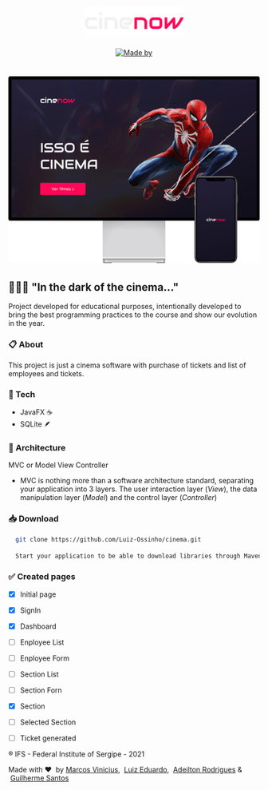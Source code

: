 <h1 align="center">
	<img alt="Cinenow" src=".github/cinenow.png" width="200px" />
</h1>

 <p  align="center">
<a  href="#"  target="_blank"  rel="noopener noreferrer"><img  alt="Made by"  src="https://img.shields.io/badge/Done%20for-Educational%20Purpose%20-%23ff0657"></a>
</p>

<h1 align="center">
<img alt="Mockup" src=".github/backgroundImage.png" width="600px" />
</h1>

## 👨🏻‍💻 "In the dark of the cinema..."

Project developed for educational purposes, intentionally developed to bring the best programming practices to the course and show our evolution in the year.

### 📋 About

This project is just a cinema software with purchase of tickets and list of employees and tickets.

### 🚀 Tech

- JavaFX ☕
- SQLite 🪶

### 📐 Architecture

MVC or Model View Controller

- MVC is nothing more than a software architecture standard, separating your application into 3 layers. The user interaction layer (*View*), the data manipulation layer (*Model*) and the control layer (*Controller*)

### 📥 Download

```bash
  git clone https://github.com/Luiz-Ossinho/cinema.git

  Start your application to be able to download libraries through Maven
```

### ✅ Created pages

- [x] Initial page
- [x] SignIn
- [x] Dashboard
- [ ] Enployee List
- [ ] Enployee Form
- [ ] Section List
- [ ] Section Forn
- [x] Section
- [ ] Selected Section
- [ ] Ticket generated



®️ IFS - Federal Institute of Sergipe - 2021

Made with ❤️ &nbsp;by [Marcos Vinicius](https://github.com/marcosl493), &nbsp;[Luiz Eduardo](https://github.com/Luiz-Ossinho), &nbsp;[Adeilton Rodrigues](https://github.com/Adeilton-Ro) & &nbsp;[Guilherme Santos](https://github.com/GuilhermeSantosUI/)

